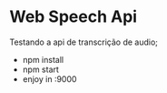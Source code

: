 # Web Speech Api
Testando a api de transcrição de audio;

* npm install
* npm start
* enjoy in :9000
